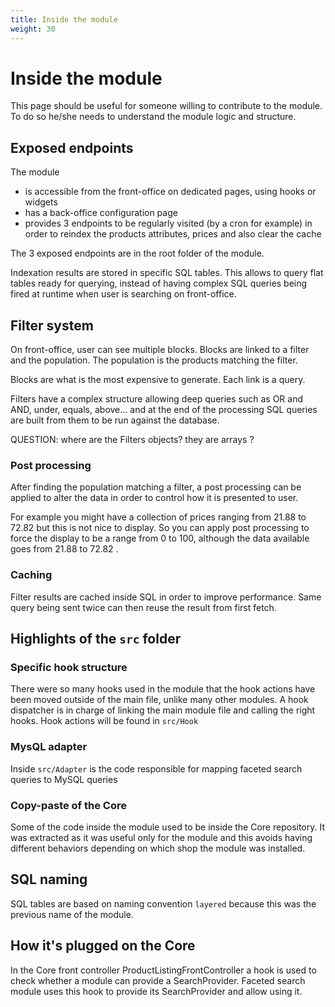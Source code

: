```yaml
---
title: Inside the module
weight: 30
---
```


# Inside the module

This page should be useful for someone willing to contribute to the module. To do so he/she needs to understand the module logic and structure.

## Exposed endpoints

The module

- is accessible from the front-office on dedicated pages, using hooks or widgets
- has a back-office configuration page
- provides 3 endpoints to be regularly visited (by a cron for example) in order to reindex the products attributes, prices and also clear the cache

The 3 exposed endpoints are in the root folder of the module.

Indexation results are stored in specific SQL tables. This allows to query flat tables ready for querying, instead of having complex SQL queries being fired at runtime when user is searching on front-office.

## Filter system

On front-office, user can see multiple blocks. Blocks are linked to a filter and the population. The population is the products matching the filter.

Blocks are what is the most expensive to generate. Each link is a query.

Filters have a complex structure allowing deep queries such as OR and AND, under, equals, above... and at the end of the processing SQL queries are built from them to be run against the database.

QUESTION: where are the Filters objects? they are arrays ?

### Post processing

After finding the population matching a filter, a post processing can be applied to alter the data in order to control how it is presented to user.

For example you might have a collection of prices ranging from 21.88 to 72.82 but this is not nice to display. So you can apply post processing to force the display to be a range from 0 to 100, although the data available goes from 21.88 to 72.82 .

### Caching

Filter results are cached inside SQL in order to improve performance. Same query being sent twice can then reuse the result from first fetch.


## Highlights of the `src` folder

### Specific hook structure

There were so many hooks used in the module that the hook actions have been moved outside of the main file, unlike many other modules. A hook dispatcher is in charge of linking the main module file and calling the right hooks. Hook actions will be found in `src/Hook`

### MysQL adapter

Inside `src/Adapter` is the code responsible for mapping faceted search queries to MySQL queries

### Copy-paste of the Core

Some of the code inside the module used to be inside the Core repository. It was extracted as it was useful only for the module and this avoids having different behaviors depending on which shop the module was installed.

## SQL naming

SQL tables are based on naming convention `layered` because this was the previous name of the module.

## How it's plugged on the Core

In the Core front controller ProductListingFrontController a hook is used to check whether a module can provide a SearchProvider. Faceted search module uses this hook to provide its SearchProvider and allow using it.
